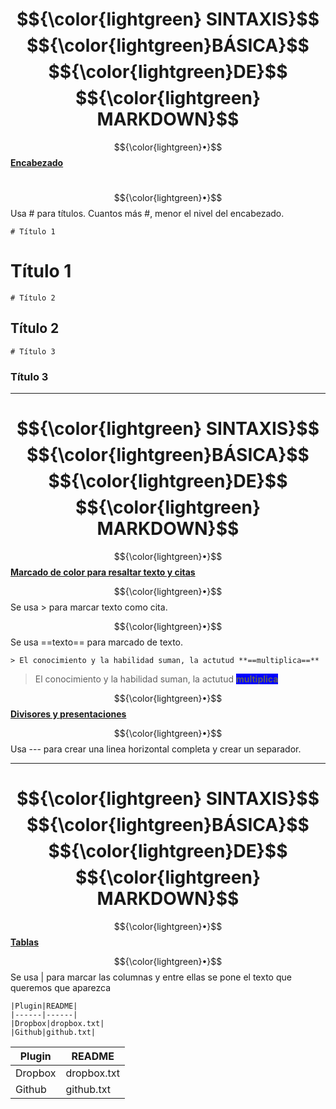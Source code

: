 # $${\color{lightgreen} SINTAXIS}$$ $${\color{lightgreen}BÁSICA}$$ $${\color{lightgreen}DE}$$ $${\color{lightgreen} MARKDOWN}$$

$${\color{lightgreen}•}$$ **<ins>Encabezado</ins>**

&emsp; $${\color{lightgreen}•}$$ Usa # para títulos. Cuantos más #, menor el nivel del encabezado.

``# Título 1``
# Título 1
``# Título 2``
## Título 2
``# Título 3``
### Título 3

---

# $${\color{lightgreen} SINTAXIS}$$ $${\color{lightgreen}BÁSICA}$$ $${\color{lightgreen}DE}$$ $${\color{lightgreen} MARKDOWN}$$

$${\color{lightgreen}•}$$ **<ins>Marcado de color para resaltar texto y citas</ins>**

$${\color{lightgreen}•}$$ Se usa > para marcar texto como cita.

$${\color{lightgreen}•}$$ Se usa ==texto== para marcado de texto.

``> El conocimiento y la habilidad suman, la actutud **==multiplica==**``

> El conocimiento y la habilidad suman, la actutud <span style="background:#0000ff">**multiplica**</span>

$${\color{lightgreen}•}$$ **<ins>Divisores y presentaciones</ins>**

$${\color{lightgreen}•}$$ Usa --- para crear una linea horizontal completa y crear un separador.

---

# $${\color{lightgreen} SINTAXIS}$$ $${\color{lightgreen}BÁSICA}$$ $${\color{lightgreen}DE}$$ $${\color{lightgreen} MARKDOWN}$$

$${\color{lightgreen}•}$$ **<ins>Tablas</ins>**

$${\color{lightgreen}•}$$ Se usa | para marcar las columnas y entre ellas se pone el texto que queremos que aparezca

````
|Plugin|README|
|------|------|
|Dropbox|dropbox.txt|
|Github|github.txt|
````
|Plugin|README|
|------|------|
|Dropbox|dropbox.txt|
|Github|github.txt|

